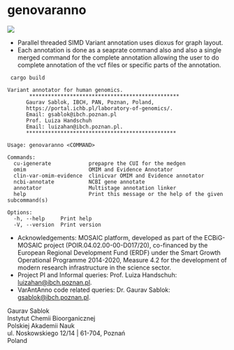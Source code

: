 # genovaranno

![](https://github.com/IBCHgenomic/eVaiutilities/blob/main/logo.png)

 - Parallel threaded SIMD Variant annotation uses dioxus for graph layout.
 - Each annotation is done as a seaprate command also and also a single merged command for the complete annotation allowing the user to do complete annotation of the vcf files or specific parts of the annotation. 


```
 cargo build
```

```
Variant annotator for human genomics.
       ************************************************
      Gaurav Sablok, IBCH, PAN, Poznan, Poland,
      https://portal.ichb.pl/laboratory-of-genomics/.
      Email: gsablok@ibch.poznan.pl
      Prof. Luiza Handschuh
      Email: luizahan@ibch.poznan.pl.
      ************************************************

Usage: genovaranno <COMMAND>

Commands:
  cu-igenerate            prepapre the CUI for the medgen
  omim                    OMIM and Evidence Annotator
  clin-var-omim-evidence  clinicvar OMIM and Evidence annotator
  ncbi-annotate           NCBI gene annotate
  annotator               Multistage annotation linker
  help                    Print this message or the help of the given subcommand(s)

Options:
  -h, --help     Print help
  -V, --version  Print version
```

- Acknowledgements: MOSAIC platform, developed as part of the ECBiG-MOSAIC project (POIR.04.02.00-00-D017/20), co-financed by the European Regional Development Fund (ERDF) under the Smart Growth Operational Programme 2014-2020, Measure 4.2 for the development of modern research infrastructure in the science sector.
- Project PI and Informal queries: Prof. Luiza Handschuh: luizahan@ibch.poznan.pl.
- VarAntAnno code related queries: Dr. Gaurav Sablok: gsablok@ibch.poznan.pl.

 Gaurav Sablok \
 Instytut Chemii Bioorganicznej \
 Polskiej Akademii Nauk \
 ul. Noskowskiego 12/14 | 61-704, Poznań \
 Poland
